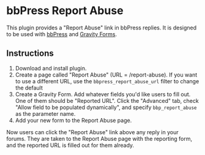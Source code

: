 bbPress Report Abuse
====================

This plugin provides a "Report Abuse" link in bbPress replies. It is designed to be used with <a href="http://www.wordpress.org/plugins/bbpress">bbPress</a> and <a href="http://www.gravityforms.com">Gravity Forms</a>. 

Instructions
-------------
1. Download and install plugin.
2. Create a page called "Report Abuse" (URL = /report-abuse). If you want to use a different URL, use the `bbpress_report_abuse_url` filter to change the default
3. Create a Gravity Form. Add whatever fields you'd like users to fill out. One of them should be "Reported URL". Click the "Advanced" tab, check "Allow field to be populated dynamically", and specify `bbp_report_abuse` as the parameter name.
4. Add your new form to the Report Abuse page.

Now users can click the "Report Abuse" link above any reply in your forums. They are taken to the Report Abuse page with the reporting form, and the reported URL is filled out for them already.
